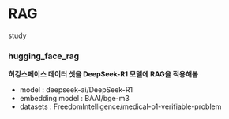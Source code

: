 # RAG
study

### hugging_face_rag
**허깅스페이스 데이터 셋을 DeepSeek-R1 모델에 RAG을 적용해봄**
  
- model : deepseek-ai/DeepSeek-R1
- embedding model : BAAI/bge-m3
- datasets : FreedomIntelligence/medical-o1-verifiable-problem
